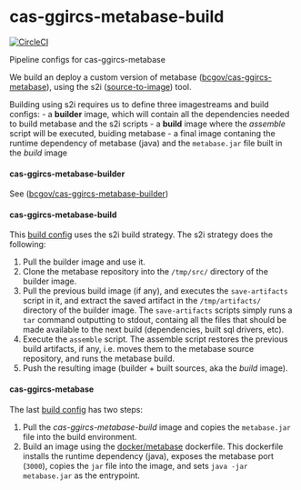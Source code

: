 # cas-ggircs-metabase-build
[![CircleCI](https://circleci.com/gh/bcgov/cas-ggircs-metabase-build.svg?style=svg)](https://circleci.com/gh/bcgov/cas-ggircs-metabase-build)

Pipeline configs for cas-ggircs-metabase

We build an deploy a custom version of metabase ([bcgov/cas-ggircs-metabase](https://github.com/bcgov/cas-ggircs-metabase)), using the s2i ([source-to-image](https://docs.openshift.com/container-platform/3.11/architecture/core_concepts/builds_and_image_streams.html#source-build)) tool.

Building using s2i requires us to define three imagestreams and build configs:
    - a **builder** image, which will contain all the dependencies needed to build metabase and the s2i scripts
    - a **build** image where the *assemble* script will be executed, buiding metabase
    - a final image contaning the runtime dependency of metabase (java) and the `metabase.jar` file built in the *build* image

#### cas-ggircs-metabase-builder

See ([bcgov/cas-ggircs-metabase-builder](https://github.com/bcgov/cas-ggircs-metabase-builder))

#### cas-ggircs-metabase-build

This [build config](openshift/build/buildconfig/cas-ggircs-metabase-build.yml) uses the s2i build strategy. The s2i strategy does the following:
  1. Pull the builder image and use it.
  1. Clone the metabase repository into the `/tmp/src/` directory of the builder image.
  1. Pull the previous build image (if any), and executes the `save-artifacts` script in it, and extract the saved artifact in the `/tmp/artifacts/` directory of the builder image. The `save-artifacts` scripts simply runs a `tar` command outputting to stdout, containg all the files that should be made available to the next build (dependencies, built sql drivers, etc).
  1. Execute the `assemble` script. The assemble script restores the previous build artifacts, if any, i.e. moves them to the metabase source repository, and runs the metabase build.
  1. Push the resulting image (builder + built sources, aka the *build* image).

#### cas-ggircs-metabase

The last [build config](openshift/build/buildconfig/cas-ggircs-metabase.yml) has two steps:
  1. Pull the *cas-ggircs-metabase-build* image and copies the `metabase.jar` file into the build environment.
  1. Build an image using the [docker/metabase](/docker/metabase) dockerfile. This dockerfile installs the runtime dependency (java), exposes the metabase port (`3000`), copies the `jar` file into the image, and sets `java -jar metabase.jar` as the entrypoint.
